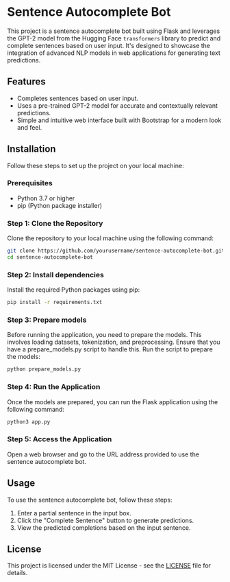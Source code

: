 # Sentence Autocomplete Bot

This project is a sentence autocomplete bot built using Flask and leverages the GPT-2 model from the Hugging Face `transformers` library to predict and complete sentences based on user input. It's designed to showcase the integration of advanced NLP models in web applications for generating text predictions.

## Features

- Completes sentences based on user input.
- Uses a pre-trained GPT-2 model for accurate and contextually relevant predictions.
- Simple and intuitive web interface built with Bootstrap for a modern look and feel.

## Installation

Follow these steps to set up the project on your local machine:

### Prerequisites

- Python 3.7 or higher
- pip (Python package installer)

### Step 1: Clone the Repository

Clone the repository to your local machine using the following command:

```bash
git clone https://github.com/yourusername/sentence-autocomplete-bot.git
cd sentence-autocomplete-bot
```

### Step 2: Install dependencies

Install the required Python packages using pip:

```bash
pip install -r requirements.txt
```

### Step 3: Prepare models

Before running the application, you need to prepare the models. This involves loading datasets, tokenization, and preprocessing. Ensure that you have a prepare_models.py script to handle this. Run the script to prepare the models:

```bash
python prepare_models.py
```

### Step 4: Run the Application

Once the models are prepared, you can run the Flask application using the following command:

```bash
python3 app.py
```

### Step 5: Access the Application

Open a web browser and go to the URL address provided to use the sentence autocomplete bot.

## Usage

To use the sentence autocomplete bot, follow these steps:

1. Enter a partial sentence in the input box.
2. Click the "Complete Sentence" button to generate predictions.
3. View the predicted completions based on the input sentence.

## License

This project is licensed under the MIT License - see the [LICENSE](LICENSE) file for details.